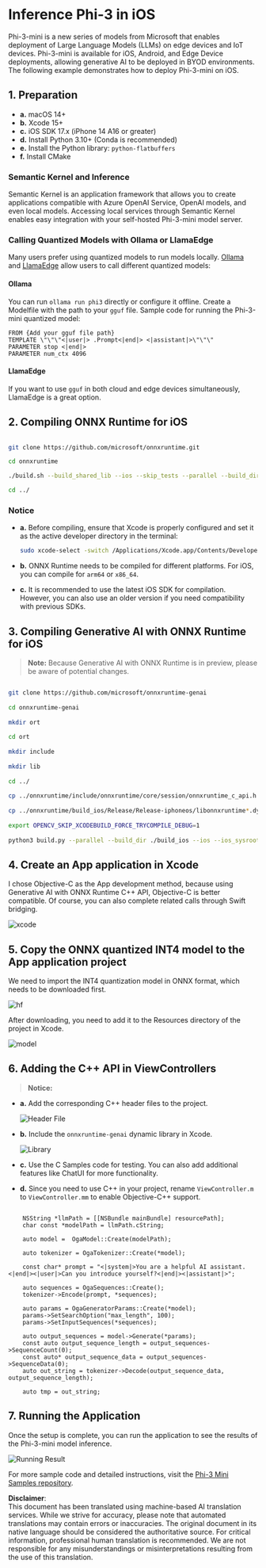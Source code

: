 # **Inference Phi-3 in iOS**

Phi-3-mini is a new series of models from Microsoft that enables deployment of Large Language Models (LLMs) on edge devices and IoT devices. Phi-3-mini is available for iOS, Android, and Edge Device deployments, allowing generative AI to be deployed in BYOD environments. The following example demonstrates how to deploy Phi-3-mini on iOS.

## **1. Preparation**

- **a.** macOS 14+
- **b.** Xcode 15+
- **c.** iOS SDK 17.x (iPhone 14 A16 or greater)
- **d.** Install Python 3.10+ (Conda is recommended)
- **e.** Install the Python library: `python-flatbuffers`
- **f.** Install CMake

### Semantic Kernel and Inference

Semantic Kernel is an application framework that allows you to create applications compatible with Azure OpenAI Service, OpenAI models, and even local models. Accessing local services through Semantic Kernel enables easy integration with your self-hosted Phi-3-mini model server.

### Calling Quantized Models with Ollama or LlamaEdge

Many users prefer using quantized models to run models locally. [Ollama](https://ollama.com) and [LlamaEdge](https://llamaedge.com) allow users to call different quantized models:

#### **Ollama**

You can run `ollama run phi3` directly or configure it offline. Create a Modelfile with the path to your `gguf` file. Sample code for running the Phi-3-mini quantized model:

```gguf
FROM {Add your gguf file path}
TEMPLATE \"\"\"<|user|> .Prompt<|end|> <|assistant|>\"\"\"
PARAMETER stop <|end|>
PARAMETER num_ctx 4096
```

#### **LlamaEdge**

If you want to use `gguf` in both cloud and edge devices simultaneously, LlamaEdge is a great option.

## **2. Compiling ONNX Runtime for iOS**

```bash

git clone https://github.com/microsoft/onnxruntime.git

cd onnxruntime

./build.sh --build_shared_lib --ios --skip_tests --parallel --build_dir ./build_ios --ios --apple_sysroot iphoneos --osx_arch arm64 --apple_deploy_target 17.5 --cmake_generator Xcode --config Release

cd ../

```

### **Notice**

- **a.** Before compiling, ensure that Xcode is properly configured and set it as the active developer directory in the terminal:

    ```bash
    sudo xcode-select -switch /Applications/Xcode.app/Contents/Developer
    ```

- **b.** ONNX Runtime needs to be compiled for different platforms. For iOS, you can compile for `arm64` or `x86_64`.

- **c.** It is recommended to use the latest iOS SDK for compilation. However, you can also use an older version if you need compatibility with previous SDKs.

## **3. Compiling Generative AI with ONNX Runtime for iOS**

> **Note:** Because Generative AI with ONNX Runtime is in preview, please be aware of potential changes.

```bash

git clone https://github.com/microsoft/onnxruntime-genai
 
cd onnxruntime-genai
 
mkdir ort
 
cd ort
 
mkdir include
 
mkdir lib
 
cd ../
 
cp ../onnxruntime/include/onnxruntime/core/session/onnxruntime_c_api.h ort/include
 
cp ../onnxruntime/build_ios/Release/Release-iphoneos/libonnxruntime*.dylib* ort/lib
 
export OPENCV_SKIP_XCODEBUILD_FORCE_TRYCOMPILE_DEBUG=1
 
python3 build.py --parallel --build_dir ./build_ios --ios --ios_sysroot iphoneos --ios_arch arm64 --ios_deployment_target 17.5 --cmake_generator Xcode --cmake_extra_defines CMAKE_XCODE_ATTRIBUTE_CODE_SIGNING_ALLOWED=NO

```

## **4. Create an App application in Xcode**

I chose Objective-C as the App development method, because using Generative AI with ONNX Runtime C++ API, Objective-C is better compatible. Of course, you can also complete related calls through Swift bridging.

![xcode](../../../../../translated_images/xcode.6c67033ca85b703e80cc51ecaa681fbcb6ac63cc0c256705ac97bc9ca039c235.en.png)

## **5. Copy the ONNX quantized INT4 model to the App application project**

We need to import the INT4 quantization model in ONNX format, which needs to be downloaded first.

![hf](../../../../../translated_images/hf.b99941885c6561bb3bcc0155d409e713db6d47b4252fb6991a08ffeefc0170ec.en.png)

After downloading, you need to add it to the Resources directory of the project in Xcode.

![model](../../../../../translated_images/model.f0cb932ac2c7648211fbe5341ee1aa42b77cb7f956b6d9b084afb8fbf52927c7.en.png)

## **6. Adding the C++ API in ViewControllers**

> **Notice:**

- **a.** Add the corresponding C++ header files to the project.

  ![Header File](../../../../../translated_images/head.2504a93b0be166afde6729fb193ebd14c5acb00a0bb6de1939b8a175b1f630fb.en.png)

- **b.** Include the `onnxruntime-genai` dynamic library in Xcode.

  ![Library](../../../../../translated_images/lib.86e12a925eb07e4e71a1466fa4f3ad27097e08505d25d34e98c33005d69b6f23.en.png)

- **c.** Use the C Samples code for testing. You can also add additional features like ChatUI for more functionality.

- **d.** Since you need to use C++ in your project, rename `ViewController.m` to `ViewController.mm` to enable Objective-C++ support.

```objc

    NSString *llmPath = [[NSBundle mainBundle] resourcePath];
    char const *modelPath = llmPath.cString;

    auto model =  OgaModel::Create(modelPath);

    auto tokenizer = OgaTokenizer::Create(*model);

    const char* prompt = "<|system|>You are a helpful AI assistant.<|end|><|user|>Can you introduce yourself?<|end|><|assistant|>";

    auto sequences = OgaSequences::Create();
    tokenizer->Encode(prompt, *sequences);

    auto params = OgaGeneratorParams::Create(*model);
    params->SetSearchOption("max_length", 100);
    params->SetInputSequences(*sequences);

    auto output_sequences = model->Generate(*params);
    const auto output_sequence_length = output_sequences->SequenceCount(0);
    const auto* output_sequence_data = output_sequences->SequenceData(0);
    auto out_string = tokenizer->Decode(output_sequence_data, output_sequence_length);
    
    auto tmp = out_string;

```

## **7. Running the Application**

Once the setup is complete, you can run the application to see the results of the Phi-3-mini model inference.

![Running Result](../../../../../translated_images/result.7ebd1fe614f809d776c46475275ec72e4ab898c4ec53ae62b29315c064ca6839.en.jpg)

For more sample code and detailed instructions, visit the [Phi-3 Mini Samples repository](https://github.com/Azure-Samples/Phi-3MiniSamples/tree/main/ios).

**Disclaimer**:  
This document has been translated using machine-based AI translation services. While we strive for accuracy, please note that automated translations may contain errors or inaccuracies. The original document in its native language should be considered the authoritative source. For critical information, professional human translation is recommended. We are not responsible for any misunderstandings or misinterpretations resulting from the use of this translation.